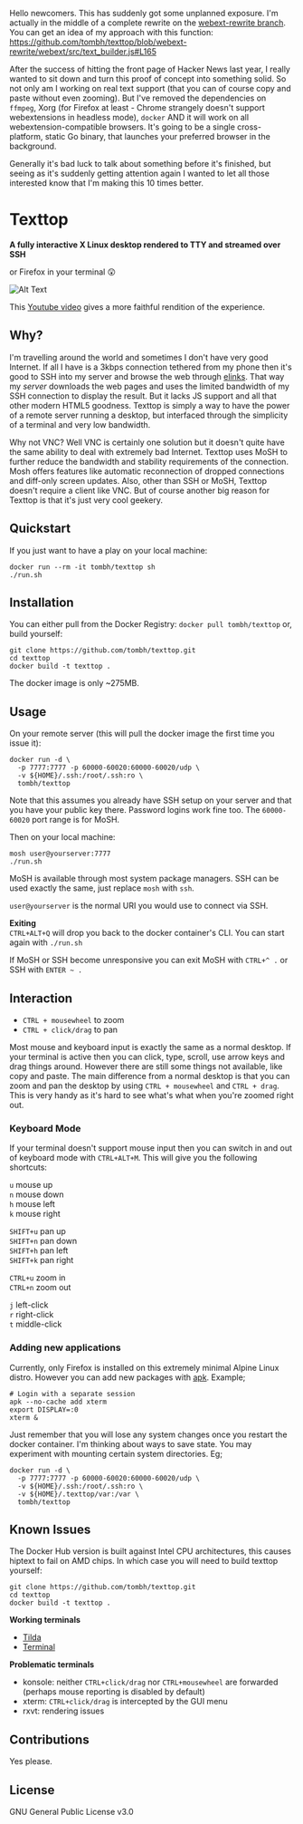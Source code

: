Hello newcomers. This has suddenly got some unplanned exposure. I'm actually in the middle of a complete rewrite on the [webext-rewrite branch](https://github.com/tombh/texttop/tree/webext-rewrite). You can get an idea of my approach with this function: https://github.com/tombh/texttop/blob/webext-rewrite/webext/src/text_builder.js#L165

After the success of hitting the front page of Hacker News last year, I really wanted to sit down and turn this proof of concept into something solid. So not only am I working on real text support (that you can of course copy and paste without even zooming). But I've removed the dependencies on `ffmpeg`, Xorg (for Firefox at least - Chrome strangely doesn't support webextensions in headless mode), `docker` AND it will work on all webextension-compatible browsers. It's going to be a single cross-platform, static Go binary, that launches your preferred browser in the background.

Generally it's bad luck to talk about something before it's finished, but seeing as it's suddenly getting attention again I wanted to let all those interested know that I'm making this 10 times better.

# Texttop
**A fully interactive X Linux desktop rendered to TTY and streamed over SSH**

or Firefox in your terminal 😲

![Alt Text](https://i.imgur.com/jX3vhO4.gif)

This [Youtube video](https://www.youtube.com/watch?v=TE_D_fx_ut8) gives a more faithful rendition of the experience.

## Why?
I'm travelling around the world and sometimes I don't have very good Internet. If all I have is a 3kbps connection
tethered from my phone then it's good to SSH into my server and browse the web through [elinks](http://www.xteddy.org/elinks/).
That way my _server_ downloads the web pages and uses the limited bandwidth of my SSH connection to display the result. But
it lacks JS support and all that other modern HTML5 goodness. Texttop is simply a way to have the power of a remote
server running a desktop, but interfaced through the simplicity of a terminal and very low bandwidth.

Why not VNC? Well VNC is certainly one solution but it doesn't quite have the same ability to deal with extremely bad
Internet. Texttop uses MoSH to further reduce the bandwidth and stability requirements of the connection. Mosh offers features like
automatic reconnection of dropped connections and diff-only screen updates. Also, other than SSH or MoSH, Texttop doesn't
require a client like VNC. But of course another big reason for Texttop is that it's just very cool geekery.

## Quickstart
If you just want to have a play on your local machine:
```
docker run --rm -it tombh/texttop sh
./run.sh
```

## Installation
You can either pull from the Docker Registry:
`docker pull tombh/texttop`
or, build yourself:
```
git clone https://github.com/tombh/texttop.git
cd texttop
docker build -t texttop .
```
The docker image is only ~275MB.

## Usage
On your remote server (this will pull the docker image the first time you issue it):
```
docker run -d \
  -p 7777:7777 -p 60000-60020:60000-60020/udp \
  -v ${HOME}/.ssh:/root/.ssh:ro \
  tombh/texttop
```
Note that this assumes you already have SSH setup on your server and that you have your public key there. Password
logins work fine too. The `60000-60020` port range is for MoSH.

Then on your local machine:
```
mosh user@yourserver:7777
./run.sh
```
MoSH is available through most system package managers. SSH can be used exactly the same, just replace `mosh` with `ssh`.

`user@yourserver` is the normal URI you would use to connect via SSH.

**Exiting**    
`CTRL+ALT+Q` will drop you back to the docker container's CLI. You can start again with `./run.sh`

If MoSH or SSH become unresponsive you can exit MoSH with `CTRL+^ .` or SSH with `ENTER ~ .`

## Interaction
  * `CTRL + mousewheel` to zoom
  * `CTRL + click/drag` to pan

Most mouse and keyboard input is exactly the same as a normal desktop. If your terminal is active then you can click,
type, scroll, use arrow keys and drag things around. However there are still some things not available, like copy and
paste. The main difference from a normal desktop is that you can zoom and pan the desktop by using `CTRL + mousewheel` and
`CTRL + drag`. This is very handy as it's hard to see what's what when you're zoomed right out.

### Keyboard Mode
If your terminal doesn't support mouse input then you can switch in and out of keyboard mode with `CTRL+ALT+M`.
This will give you the following shortcuts:

`u` mouse up    
`n` mouse down    
`h` mouse left    
`k` mouse right    

`SHIFT+u` pan up    
`SHIFT+n` pan down    
`SHIFT+h` pan left    
`SHIFT+k` pan right    

`CTRL+u` zoom in    
`CTRL+n` zoom out    

`j` left-click    
`r` right-click    
`t` middle-click    

### Adding new applications
Currently, only Firefox is installed on this extremely minimal Alpine Linux distro. However you can add new packages
with [apk](https://wiki.alpinelinux.org/wiki/Alpine_Linux_package_management). Example;
```
# Login with a separate session
apk --no-cache add xterm
export DISPLAY=:0
xterm &
```
Just remember that you will lose any system changes once you restart the docker container. I'm thinking about ways to
save state. You may experiment with mounting certain system directories. Eg;
```
docker run -d \
  -p 7777:7777 -p 60000-60020:60000-60020/udp \
  -v ${HOME}/.ssh:/root/.ssh:ro \
  -v ${HOME}/.texttop/var:/var \
  tombh/texttop
```

## Known Issues
The Docker Hub version is built against Intel CPU architectures, this causes hiptext to fail on AMD chips. In which
case you will need to build texttop yourself:
```
git clone https://github.com/tombh/texttop.git
cd texttop
docker build -t texttop .
```

**Working terminals**
  * [Tilda](https://github.com/lanoxx/tilda)
  * [Terminal](https://launchpad.net/pantheon-terminal)

**Problematic terminals**
  * konsole: neither `CTRL+click/drag` nor `CTRL+mousewheel` are forwarded (perhaps mouse reporting is disabled by default)
  * xterm: `CTRL+click/drag` is intercepted by the GUI menu
  * rxvt: rendering issues

## Contributions
Yes please.

## License
GNU General Public License v3.0

